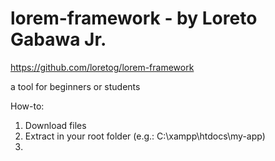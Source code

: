 lorem-framework - by Loreto Gabawa Jr.
===============

https://github.com/loretog/lorem-framework

a tool for beginners or students

How-to:

1. Download files
2. Extract in your root folder (e.g.: C:\xampp\htdocs\my-app)
3. 
